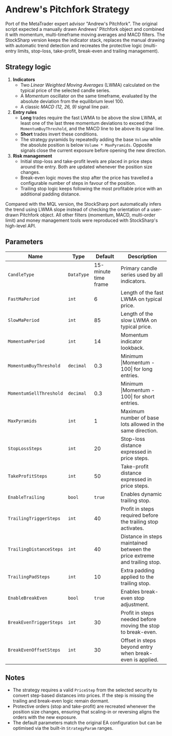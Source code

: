 # Andrew's Pitchfork Strategy

Port of the MetaTrader expert advisor "Andrew's Pitchfork". The original script expected a manually drawn Andrews' Pitchfork object and combined it with momentum, multi-timeframe moving averages and MACD filters. The StockSharp version keeps the indicator stack, replaces the manual drawing with automatic trend detection and recreates the protective logic (multi-entry limits, stop-loss, take-profit, break-even and trailing management).

## Strategy logic

1. **Indicators**
   - Two *Linear Weighted Moving Averages* (LWMA) calculated on the typical price of the selected candle series.
   - A *Momentum* oscillator on the same timeframe, evaluated by the absolute deviation from the equilibrium level 100.
   - A classic *MACD (12, 26, 9)* signal line pair.
2. **Entry rules**
   - **Long** trades require the fast LWMA to be above the slow LWMA, at least one of the last three momentum deviations to exceed the `MomentumBuyThreshold`, and the MACD line to be above its signal line.
   - **Short** trades invert these conditions.
   - The strategy pyramids by repeatedly adding the base `Volume` while the absolute position is below `Volume * MaxPyramids`. Opposite signals close the current exposure before opening the new direction.
3. **Risk management**
   - Initial stop-loss and take-profit levels are placed in price steps around the entry. Both are updated whenever the position size changes.
   - Break-even logic moves the stop after the price has travelled a configurable number of steps in favour of the position.
   - Trailing stop logic keeps following the most profitable price with an additional padding distance.

Compared with the MQL version, the StockSharp port automatically infers the trend using LWMA slope instead of checking the orientation of a user-drawn Pitchfork object. All other filters (momentum, MACD, multi-order limit) and money management tools were reproduced with StockSharp's high-level API.

## Parameters

| Name | Type | Default | Description |
|------|------|---------|-------------|
| `CandleType` | `DataType` | 15-minute time frame | Primary candle series used by all indicators. |
| `FastMaPeriod` | `int` | 6 | Length of the fast LWMA on typical price. |
| `SlowMaPeriod` | `int` | 85 | Length of the slow LWMA on typical price. |
| `MomentumPeriod` | `int` | 14 | Momentum indicator lookback. |
| `MomentumBuyThreshold` | `decimal` | 0.3 | Minimum \|Momentum - 100\| for long entries. |
| `MomentumSellThreshold` | `decimal` | 0.3 | Minimum \|Momentum - 100\| for short entries. |
| `MaxPyramids` | `int` | 1 | Maximum number of base lots allowed in the same direction. |
| `StopLossSteps` | `int` | 20 | Stop-loss distance expressed in price steps. |
| `TakeProfitSteps` | `int` | 50 | Take-profit distance expressed in price steps. |
| `EnableTrailing` | `bool` | `true` | Enables dynamic trailing stop. |
| `TrailingTriggerSteps` | `int` | 40 | Profit in steps required before the trailing stop activates. |
| `TrailingDistanceSteps` | `int` | 40 | Distance in steps maintained between the price extreme and trailing stop. |
| `TrailingPadSteps` | `int` | 10 | Extra padding applied to the trailing stop. |
| `EnableBreakEven` | `bool` | `true` | Enables break-even stop adjustment. |
| `BreakEvenTriggerSteps` | `int` | 30 | Profit in steps needed before moving the stop to break-even. |
| `BreakEvenOffsetSteps` | `int` | 30 | Offset in steps beyond entry when break-even is applied. |

## Notes

- The strategy requires a valid `PriceStep` from the selected security to convert step-based distances into prices. If the step is missing the trailing and break-even logic remain dormant.
- Protective orders (stop and take-profit) are recreated whenever the position size changes, ensuring that scaling-in or reversing aligns the orders with the new exposure.
- The default parameters match the original EA configuration but can be optimised via the built-in `StrategyParam` ranges.
